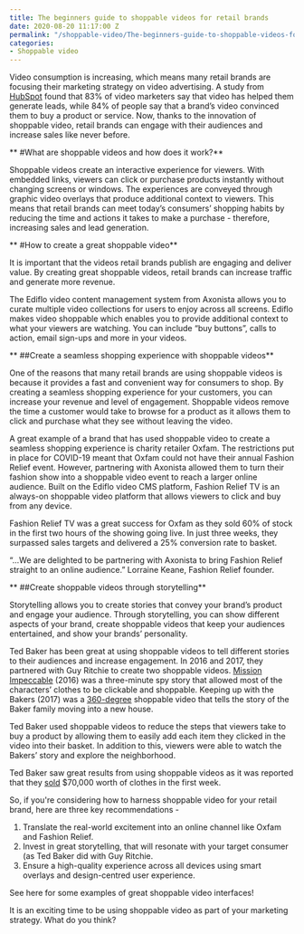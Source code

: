 ```yaml
---
title: The beginners guide to shoppable videos for retail brands
date: 2020-08-20 11:17:00 Z
permalink: "/shoppable-video/The-beginners-guide-to-shoppable-videos-for-retail-brands"
categories:
- Shoppable video
---
```


Video consumption is increasing, which means many retail brands are focusing their marketing strategy on video advertising. A study from [HubSpot](https://www.hubspot.com/marketing-statistics) found that 83% of video marketers say that video has helped them generate leads, while 84% of people say that a brand’s video convinced them to buy a product or service. 
Now, thanks to the innovation of shoppable video, retail brands can engage with their audiences and increase sales like never before.

** #What are shoppable videos and how does it work?**

Shoppable videos create an interactive experience for viewers. With embedded links, viewers can click or purchase products instantly without changing screens or windows. The experiences are conveyed through graphic video overlays that produce additional context to viewers. This means that retail brands can meet today’s consumers’ shopping habits by reducing the time and actions it takes to make a purchase - therefore, increasing sales and lead generation. 

** #How to create a great shoppable video**

It is important that the videos retail brands publish are engaging and deliver value. By creating great shoppable videos, retail brands can increase traffic and generate more revenue. 

The Ediflo video content management system from Axonista allows you to curate multiple video collections for users to enjoy across all screens.  Ediflo makes video shoppable which enables you to provide additional context to what your viewers are watching. You can include “buy buttons”, calls to action, email sign-ups and more in your videos. 

** ##Create a seamless shopping experience with shoppable videos**

One of the reasons that many retail brands are using shoppable videos is because it provides a fast and convenient way for consumers to shop. By creating a seamless shopping experience for your customers, you can increase your revenue and level of engagement. Shoppable videos remove the time a customer would take to browse for a product as it allows them to click and purchase what they see without leaving the video. 

A great example of a brand that has used shoppable video to create a seamless shopping experience is charity retailer Oxfam. The restrictions put in place for COVID-19 meant that Oxfam could not have their annual Fashion Relief event. However, partnering with Axonista allowed them to turn their fashion show into a shoppable video event to reach a larger online audience. Built on the Ediflo video CMS platform, Fashion Relief TV is an always-on shoppable video platform that allows viewers to click and buy from any device.

Fashion Relief TV was a great success for Oxfam as they sold 60% of stock in the first two hours of the showing going live. In just three weeks, they surpassed sales targets and delivered a 25% conversion rate to basket. 

“...We are delighted to be partnering with Axonista to bring Fashion Relief straight to an online audience.” Lorraine Keane, Fashion Relief founder.

** ##Create shoppable videos through storytelling**

Storytelling allows you to create stories that convey your brand’s product and engage your audience. Through storytelling, you can show different aspects of your brand, create shoppable videos that keep your audiences entertained, and show your brands’ personality. 

Ted Baker has been great at using shoppable videos to tell different stories to their audiences and increase engagement. In 2016 and 2017, they partnered with Guy Ritchie to create two shoppable videos. [Mission Impeccable](https://medium.com/exmachinagroup/alibaba-and-ted-baker-two-case-studies-in-shoppable-video-91d5af40db4c) (2016) was a three-minute spy story that allowed most of the characters’ clothes to be clickable and shoppable. Keeping up with the Bakers (2017) was a [360-degree](https://www.youtube.com/watch?time_continue=15&v=ZSSfIlQnZb8&feature=emb_logo) shoppable video that tells the story of the Baker family moving into a new house. 

Ted Baker used shoppable videos to reduce the steps that viewers take to buy a product by allowing them to easily add each item they clicked in the video into their basket. In addition to this, viewers were able to watch the Bakers’ story and explore the neighborhood.

Ted Baker saw great results from using shoppable videos as it was reported that they [sold](https://www.thedrum.com/opinion/2020/07/07/how-shoppable-video-can-unlock-additional-revenue-advertisers) $70,000 worth of clothes in the first week.

So, if you're considering how to harness shoppable video for your retail brand, here are three key recommendations - 
1) Translate the real-world excitement into an online channel like Oxfam and Fashion Relief.
 2) Invest in great storytelling, that will resonate with your target consumer (as Ted Baker did with Guy Ritchie.
3) Ensure a high-quality experience across all devices using smart overlays and design-centred user experience. 

See here for some examples of great shoppable video interfaces!

It is an exciting time to be using shoppable video as part of your marketing strategy. What do you think? 